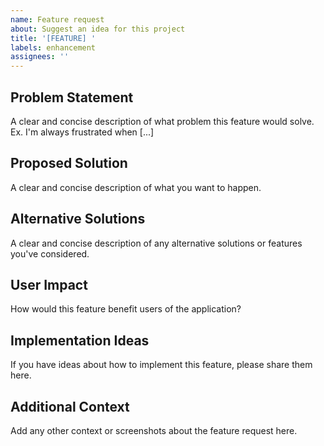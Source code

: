 ```yaml
---
name: Feature request
about: Suggest an idea for this project
title: '[FEATURE] '
labels: enhancement
assignees: ''
---
```


## Problem Statement
A clear and concise description of what problem this feature would solve. Ex. I'm always frustrated when [...]

## Proposed Solution
A clear and concise description of what you want to happen.

## Alternative Solutions
A clear and concise description of any alternative solutions or features you've considered.

## User Impact
How would this feature benefit users of the application?

## Implementation Ideas
If you have ideas about how to implement this feature, please share them here.

## Additional Context
Add any other context or screenshots about the feature request here. 